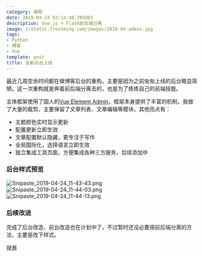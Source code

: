```yaml
---
category: 编程
date: 2019-04-24 03:14:48.705965
description: Vue.js + Flask前后端分离
image: //static.frostming.com/images/2019-04-admin.jpg
tags:
- Python
- 博客
- Vue
template: post
title: 全新后台上线
---
```


最近几周空余时间都在做博客后台的重构，主要是因为之前匆匆上线的后台略显简陋。这一次重构就是奔着前后端分离去的，也是为了练练自己的前端技能。

主体框架使用了国人的[Vue Element Admin](https://github.com/PanJiaChen/vue-element-admin)，框架本身提供了丰富的机制，我做了大量的裁剪，主要保留了文章列表、文章编辑等模块，其他亮点有：

* 主题颜色实时显示更新
* 配置更新立即生效
* 文章配置默认隐藏，更专注于写作
* 全局国际化，选择语言立即生效
* 独立集成工具页面，方便集成各种三方服务，后续添加中

### 后台样式预览
![Snipaste_2019-04-24_11-43-43.png](//static.frostming.com/images/2019-04-Snipaste_2019-04-24_11-43-43.png)
![Snipaste_2019-04-24_11-44-03.png](//static.frostming.com/images/2019-04-Snipaste_2019-04-24_11-44-03.png)
![Snipaste_2019-04-24_11-44-13.png](//static.frostming.com/images/2019-04-Snipaste_2019-04-24_11-44-13.png)

### 后续改进

完成了后台改造，前台改造也在计划中了，不过暂时还没必要用前后端分离的方法，主要是改下样式。

就酱